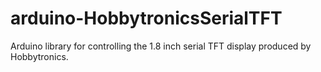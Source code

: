 # arduino-HobbytronicsSerialTFT
Arduino library for controlling the 1.8 inch serial TFT display produced by Hobbytronics.
